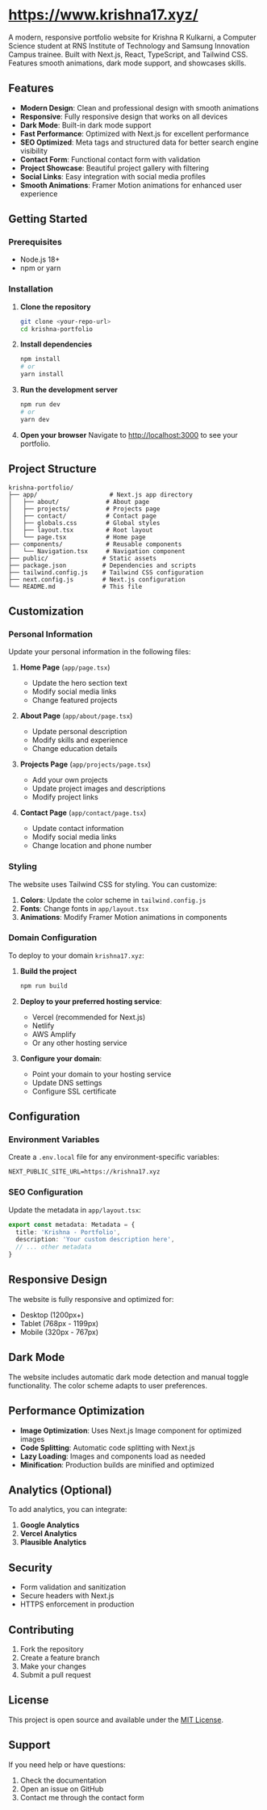 # https://www.krishna17.xyz/

A modern, responsive portfolio website for Krishna R Kulkarni, a Computer Science student at RNS Institute of Technology and Samsung Innovation Campus trainee. Built with Next.js, React, TypeScript, and Tailwind CSS. Features smooth animations, dark mode support, and showcases skills.

##  Features

- **Modern Design**: Clean and professional design with smooth animations
- **Responsive**: Fully responsive design that works on all devices
- **Dark Mode**: Built-in dark mode support
- **Fast Performance**: Optimized with Next.js for excellent performance
- **SEO Optimized**: Meta tags and structured data for better search engine visibility
- **Contact Form**: Functional contact form with validation
- **Project Showcase**: Beautiful project gallery with filtering
- **Social Links**: Easy integration with social media profiles
- **Smooth Animations**: Framer Motion animations for enhanced user experience

##  Getting Started

### Prerequisites

- Node.js 18+ 
- npm or yarn

### Installation

1. **Clone the repository**
   ```bash
   git clone <your-repo-url>
   cd krishna-portfolio
   ```

2. **Install dependencies**
   ```bash
   npm install
   # or
   yarn install
   ```

3. **Run the development server**
   ```bash
   npm run dev
   # or
   yarn dev
   ```

4. **Open your browser**
   Navigate to [http://localhost:3000](http://localhost:3000) to see your portfolio.

##  Project Structure

```
krishna-portfolio/
├── app/                    # Next.js app directory
│   ├── about/             # About page
│   ├── projects/          # Projects page
│   ├── contact/           # Contact page
│   ├── globals.css        # Global styles
│   ├── layout.tsx         # Root layout
│   └── page.tsx           # Home page
├── components/            # Reusable components
│   └── Navigation.tsx     # Navigation component
├── public/               # Static assets
├── package.json          # Dependencies and scripts
├── tailwind.config.js    # Tailwind CSS configuration
├── next.config.js        # Next.js configuration
└── README.md             # This file
```

##  Customization

### Personal Information

Update your personal information in the following files:

1. **Home Page** (`app/page.tsx`)
   - Update the hero section text
   - Modify social media links
   - Change featured projects

2. **About Page** (`app/about/page.tsx`)
   - Update personal description
   - Modify skills and experience
   - Change education details

3. **Projects Page** (`app/projects/page.tsx`)
   - Add your own projects
   - Update project images and descriptions
   - Modify project links

4. **Contact Page** (`app/contact/page.tsx`)
   - Update contact information
   - Modify social media links
   - Change location and phone number

### Styling

The website uses Tailwind CSS for styling. You can customize:

1. **Colors**: Update the color scheme in `tailwind.config.js`
2. **Fonts**: Change fonts in `app/layout.tsx`
3. **Animations**: Modify Framer Motion animations in components

### Domain Configuration

To deploy to your domain `krishna17.xyz`:

1. **Build the project**
   ```bash
   npm run build
   ```

2. **Deploy to your preferred hosting service**:
   - Vercel (recommended for Next.js)
   - Netlify
   - AWS Amplify
   - Or any other hosting service

3. **Configure your domain**:
   - Point your domain to your hosting service
   - Update DNS settings
   - Configure SSL certificate

##  Configuration

### Environment Variables

Create a `.env.local` file for any environment-specific variables:

```env
NEXT_PUBLIC_SITE_URL=https://krishna17.xyz
```

### SEO Configuration

Update the metadata in `app/layout.tsx`:

```typescript
export const metadata: Metadata = {
  title: 'Krishna - Portfolio',
  description: 'Your custom description here',
  // ... other metadata
}
```

##  Responsive Design

The website is fully responsive and optimized for:
- Desktop (1200px+)
- Tablet (768px - 1199px)
- Mobile (320px - 767px)

##  Dark Mode

The website includes automatic dark mode detection and manual toggle functionality. The color scheme adapts to user preferences.

##  Performance Optimization

- **Image Optimization**: Uses Next.js Image component for optimized images
- **Code Splitting**: Automatic code splitting with Next.js
- **Lazy Loading**: Images and components load as needed
- **Minification**: Production builds are minified and optimized

##  Analytics (Optional)

To add analytics, you can integrate:

1. **Google Analytics**
2. **Vercel Analytics**
3. **Plausible Analytics**

##  Security

- Form validation and sanitization
- Secure headers with Next.js
- HTTPS enforcement in production

## Contributing

1. Fork the repository
2. Create a feature branch
3. Make your changes
4. Submit a pull request

##  License

This project is open source and available under the [MIT License](LICENSE).

##  Support

If you need help or have questions:

1. Check the documentation
2. Open an issue on GitHub
3. Contact me through the contact form



